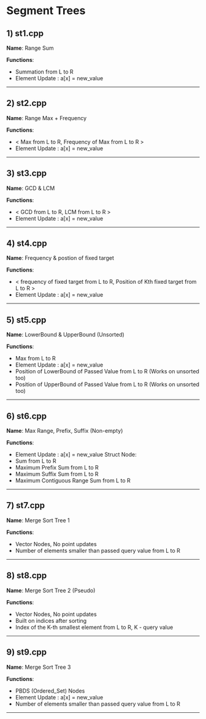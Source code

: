 # Segment Trees

## 1) st1.cpp 

**Name**: Range Sum

**Functions**:

 - Summation from L to R
 - Element Update : a[x] = new_value
---

## 2) st2.cpp 

**Name**: Range Max + Frequency

**Functions**:

 - < Max from L to R, Frequency of Max from L to R >
 - Element Update : a[x] = new_value
---

## 3) st3.cpp 

**Name**: GCD & LCM

**Functions**:

 - < GCD from L to R, LCM from L to R >
 - Element Update : a[x] = new_value
---

## 4) st4.cpp 

**Name**: Frequency & postion of fixed target

**Functions**:

 - < frequency of fixed target from L to R, Position of Kth fixed target from L to R >
 - Element Update : a[x] = new_value
---

## 5) st5.cpp 

**Name**: LowerBound & UpperBound (Unsorted)

**Functions**:

 - Max from L to R
 - Element Update : a[x] = new_value
 - Position of LowerBound of Passed Value from L to R (Works on unsorted too)
 - Position of UpperBound of Passed Value from L to R (Works on unsorted too)
---

## 6) st6.cpp 

**Name**: Max Range, Prefix, Suffix (Non-empty)

**Functions**:

 - Element Update : a[x] = new_value
Struct Node:
 - Sum from L to R
 - Maximum Prefix Sum from L to R
 - Maximum Suffix Sum from L to R
 - Maximum Contiguous Range Sum from L to R
---

## 7) st7.cpp 

**Name**: Merge Sort Tree 1

**Functions**:

 - Vector Nodes, No point updates
 - Number of elements smaller than passed query value from L to R
---

## 8) st8.cpp 

**Name**: Merge Sort Tree 2 (Pseudo)

**Functions**:

 - Vector Nodes, No point updates
 - Built on indices after sorting
 - Index of the K-th smallest element from L to R, K - query value
---

## 9) st9.cpp 

**Name**: Merge Sort Tree 3

**Functions**:

 - PBDS (Ordered_Set) Nodes
 - Element Update : a[x] = new_value
 - Number of elements smaller than passed query value from L to R
---